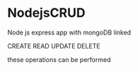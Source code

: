 # NodejsCRUD

Node js express app with mongoDB linked

CREATE READ UPDATE DELETE 

these operations can be performed
